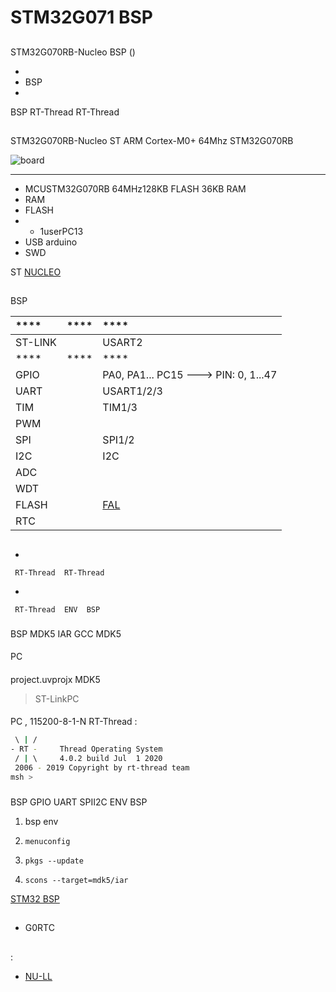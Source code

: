 # STM32G071 BSP

## 

 STM32G070RB-Nucleo  BSP () 



- 
- BSP 
- 

 BSP RT-Thread  RT-Thread 

## 

STM32G070RB-Nucleo  ST  ARM Cortex-M0+  64Mhz STM32G070RB 



![board](figures/board.jpg)

 **** 

- MCUSTM32G070RB 64MHz128KB FLASH 36KB RAM
-  RAM
-  FLASH
- 
  - 1userPC13
- USB arduino 
-  SWD

 ST  [NUCLEO ](https://www.st.com/content/st_com/en/products/evaluation-tools/product-evaluation-tools/mcu-eval-tools/stm32-mcu-eval-tools/stm32-mcu-nucleo/nucleo-g070rb.html)

## 

 BSP 

| ****      | **** |           ****                |
| :----------------- | :----------: | :------------------------------------- |
| ST-LINK  |          |           USART2               |
| ****  | **** |               ****                 |
| GPIO         |          | PA0, PA1... PC15 ---> PIN: 0, 1...47  |
| UART         |          |             USART1/2/3                |
| TIM          |          |               TIM1/3                  |
| PWM          |          |                                       |
| SPI          |          |               SPI1/2                  |
| I2C          |          |                I2C                |
| ADC          |          |                                       |
| WDT          |          |                                       |
| FLASH |  |  [FAL](https://github.com/RT-Thread-packages/fal) |
| RTC          |       |                              |

## 



- 

     RT-Thread  RT-Thread  

- 

     RT-Thread  ENV  BSP 

### 

 BSP  MDK5  IAR  GCC  MDK5 

#### 

 PC

#### 

 project.uvprojx  MDK5 

> ST-LinkPC

#### 



 PC , 115200-8-1-N RT-Thread :

```bash
 \ | /
- RT -     Thread Operating System
 / | \     4.0.2 build Jul  1 2020
 2006 - 2019 Copyright by rt-thread team
msh >
```

### 

 BSP  GPIO  UART  SPII2C  ENV BSP 

1.  bsp  env 

2. `menuconfig`

3. `pkgs --update`

4. `scons --target=mdk5/iar` 

 [STM32  BSP ](../docs/STM32BSP.md)

## 

- G0RTC [](https://www.rt-thread.org/qa/thread-424601-1-2.html)

## 

:

-  [NU-LL](https://github.com/NU-LL)
